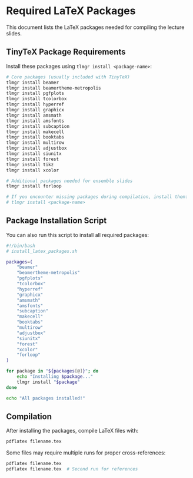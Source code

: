 # Required LaTeX Packages

This document lists the LaTeX packages needed for compiling the lecture slides.

## TinyTeX Package Requirements

Install these packages using `tlmgr install <package-name>`:

```bash
# Core packages (usually included with TinyTeX)
tlmgr install beamer
tlmgr install beamertheme-metropolis
tlmgr install pgfplots
tlmgr install tcolorbox
tlmgr install hyperref
tlmgr install graphicx
tlmgr install amsmath
tlmgr install amsfonts
tlmgr install subcaption
tlmgr install makecell
tlmgr install booktabs
tlmgr install multirow
tlmgr install adjustbox
tlmgr install siunitx
tlmgr install forest
tlmgr install tikz
tlmgr install xcolor

# Additional packages needed for ensemble slides
tlmgr install forloop

# If you encounter missing packages during compilation, install them:
# tlmgr install <package-name>
```

## Package Installation Script

You can also run this script to install all required packages:

```bash
#!/bin/bash
# install_latex_packages.sh

packages=(
    "beamer"
    "beamertheme-metropolis" 
    "pgfplots"
    "tcolorbox"
    "hyperref"
    "graphicx"
    "amsmath"
    "amsfonts"
    "subcaption"
    "makecell"
    "booktabs"
    "multirow"
    "adjustbox"
    "siunitx"
    "forest"
    "xcolor"
    "forloop"
)

for package in "${packages[@]}"; do
    echo "Installing $package..."
    tlmgr install "$package"
done

echo "All packages installed!"
```

## Compilation

After installing the packages, compile LaTeX files with:

```bash
pdflatex filename.tex
```

Some files may require multiple runs for proper cross-references:

```bash
pdflatex filename.tex
pdflatex filename.tex  # Second run for references
```